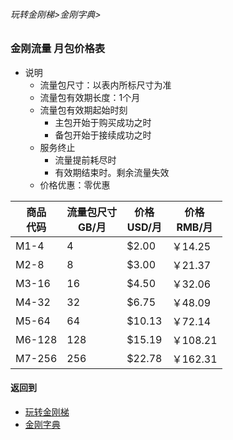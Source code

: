 ###### 玩转金刚梯>金刚字典>
### 金刚流量 月包价格表
- 说明
  - 流量包尺寸：以表内所标尺寸为准
  - 流量包有效期长度：1个月
  - 流量包有效期起始时刻
    - 主包开始于购买成功之时
    - 备包开始于接续成功之时
  - 服务终止
    - 流量提前耗尽时
    - 有效期结束时。剩余流量失效
  - 价格优惠：零优惠

|商品<Br>代码|流量包尺寸<Br>GB/月|价格<Br>USD/月|价格<Br>RMB/月|
| ------| ---| ------|---------| 
|M1-4   |   4|  $2.00|  ￥14.25|
|M2-8   |   8|  $3.00|  ￥21.37| 
|M3-16  |  16|  $4.50|  ￥32.06| 
|M4-32  |  32|  $6.75|  ￥48.09| 
|M5-64  |  64| $10.13|  ￥72.14|
|M6-128 | 128| $15.19| ￥108.21| 
|M7-256 | 256| $22.78| ￥162.31| 


#### 返回到
- [玩转金刚梯](https://github.com/a2zitpro/web/blob/master/LadderFree/A.md)
- [金刚字典](https://github.com/a2zitpro/web/blob/master/LadderFree/kkDictionary/KKDictionary.md)




